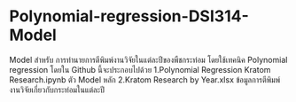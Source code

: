 # Polynomial-regression-DSI314-Model
Model สำหรับ การทำนายการตีพิมพ์งานวิจัยในแต่ละปีของพืชกระท่อม โดยใช้เทคนิค Polynomial regression
โดยใน Github นี้จะประกอบไปด้วย
1.Polynomial Regression Kratom Research.ipynb ตัว Model หลัก
2.Kratom Research by Year.xlsx ข้อมูลการตีพิมพ์งานวิจัยเกี่ยวกับกระท่อมในแต่ละปี
